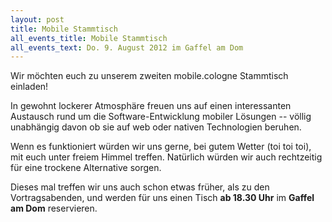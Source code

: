 ```yaml
---
layout: post
title: Mobile Stammtisch
all_events_title: Mobile Stammtisch
all_events_text: Do. 9. August 2012 im Gaffel am Dom
---
```


<p>
	Wir möchten euch zu unserem zweiten mobile.cologne Stammtisch einladen!
	<!--Das nun vierte Event, nach immerhin bereits sechs Vorträgen,
	möchten wir u.a. nutzen um euer Feedback zu sammeln.-->
</p>
<p>
	In gewohnt lockerer Atmosphäre freuen uns auf einen interessanten Austausch
	rund um die Software-Entwicklung mobiler Lösungen -- völlig unabhängig
	davon ob sie auf web oder nativen Technologien beruhen.
</p>
<p>
	Wenn es funktioniert würden wir uns gerne, bei gutem Wetter (toi toi toi),
	mit euch unter freiem Himmel treffen. Natürlich würden wir auch rechtzeitig
	für eine trockene Alternative sorgen.
</p>
<p>
	Dieses mal treffen wir uns auch schon etwas früher, als zu den Vortragsabenden,
	und werden für uns einen Tisch <b>ab 18.30&nbsp;Uhr</b> im
	<b>Gaffel am Dom</b> reservieren.
</p>

<!--
<p>
	<h3>Anmeldung</h3>
	Für die Reservierung wäre es gut wenn ihr euch anmeldet:
	<ul style="margin: 0px;">
		<li><a href="https://www.doodle.com/3wtvnf78f877ivb6">Doodle</a> &nbsp; (verstecke Anmeldung, Namen werden nicht veröffentlicht)</li>
		<li><a href="https://hcking.de/events/105-mobile-cologne/dates/767">hcking</a></li>
		<li><a href="https://www.xing.com/events/mobile-stammtisch-1120494">Xing</a></li>
	</ul>
</p>

{% include _location_gaffel.html %}
-->
